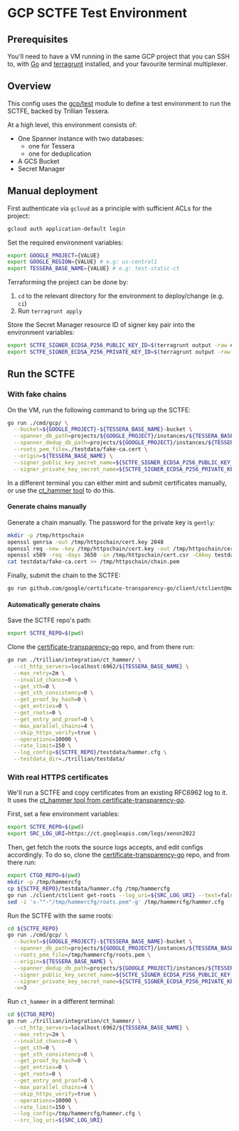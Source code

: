 # GCP SCTFE Test Environment

## Prerequisites
You'll need to have a VM running in the same GCP project that you can SSH to,
with [Go](https://go.dev/doc/install) and 
[terragrunt](https://terragrunt.gruntwork.io/docs/getting-started/install/) 
installed, and your favourite terminal multiplexer.

## Overview

This config uses the [gcp/test](/deployment/modules/gcp/test) module to
define a test environment to run the SCTFE, backed by Trillian Tessera.

At a high level, this environment consists of:
- One Spanner instance with two databases:
  - one for Tessera
  - one for deduplication
- A GCS Bucket
- Secret Manager

## Manual deployment 

First authenticate via `gcloud` as a principle with sufficient ACLs for
the project:

```bash
gcloud auth application-default login
```

Set the required environment variables:

```bash
export GOOGLE_PROJECT={VALUE}
export GOOGLE_REGION={VALUE} # e.g: us-central1
export TESSERA_BASE_NAME={VALUE} # e.g: test-static-ct
```

Terraforming the project can be done by:
  1. `cd` to the relevant directory for the environment to deploy/change (e.g. `ci`)
  2. Run `terragrunt apply`

Store the Secret Manager resource ID of signer key pair into the environment variables:

```sh
export SCTFE_SIGNER_ECDSA_P256_PUBLIC_KEY_ID=$(terragrunt output -raw ecdsa_p256_public_key_id)
export SCTFE_SIGNER_ECDSA_P256_PRIVATE_KEY_ID=$(terragrunt output -raw ecdsa_p256_private_key_id)
```

## Run the SCTFE

### With fake chains

On the VM, run the following command to bring up the SCTFE:

```bash
go run ./cmd/gcp/ \
  --bucket=${GOOGLE_PROJECT}-${TESSERA_BASE_NAME}-bucket \
  --spanner_db_path=projects/${GOOGLE_PROJECT}/instances/${TESSERA_BASE_NAME}/databases/${TESSERA_BASE_NAME}-db \
  --spanner_dedup_db_path=projects/${GOOGLE_PROJECT}/instances/${TESSERA_BASE_NAME}/databases/${TESSERA_BASE_NAME}-dedup-db \
  --roots_pem_file=./testdata/fake-ca.cert \
  --origin=${TESSERA_BASE_NAME} \
  --signer_public_key_secret_name=${SCTFE_SIGNER_ECDSA_P256_PUBLIC_KEY_ID} \
  --signer_private_key_secret_name=${SCTFE_SIGNER_ECDSA_P256_PRIVATE_KEY_ID}
```

In a different terminal you can either mint and submit certificates manually, or
use the [ct_hammer
tool](https://github.com/google/certificate-transparency-go/blob/master/trillian/integration/ct_hammer/main.go)
to do this.

#### Generate chains manually

Generate a chain manually. The password for the private key is `gently`:

```bash
mkdir -p /tmp/httpschain
openssl genrsa -out /tmp/httpschain/cert.key 2048
openssl req -new -key /tmp/httpschain/cert.key -out /tmp/httpschain/cert.csr -config=testdata/fake-ca.cfg
openssl x509 -req -days 3650 -in /tmp/httpschain/cert.csr -CAkey testdata/fake-ca.privkey.pem -CA testdata/fake-ca.cert -outform pem -out /tmp/httpschain/chain.pem -provider legacy -provider default
cat testdata/fake-ca.cert >> /tmp/httpschain/chain.pem
```

Finally, submit the chain to the SCTFE:

```bash
go run github.com/google/certificate-transparency-go/client/ctclient@master upload --cert_chain=/tmp/httpschain/chain.pem --skip_https_verify --log_uri=http://localhost:6962/${TESSERA_BASE_NAME}
```

#### Automatically generate chains

Save the SCTFE repo's path:

```bash
export SCTFE_REPO=$(pwd)
```

Clone the [certificate-transparency-go](https://github.com/google/certificate-transparency-go) repo, and from there run:

```bash
go run ./trillian/integration/ct_hammer/ \
  --ct_http_servers=localhost:6962/${TESSERA_BASE_NAME} \
  --max_retry=2m \
  --invalid_chance=0 \
  --get_sth=0 \
  --get_sth_consistency=0 \
  --get_proof_by_hash=0 \
  --get_entries=0 \
  --get_roots=0 \
  --get_entry_and_proof=0 \
  --max_parallel_chains=4 \
  --skip_https_verify=true \
  --operations=10000 \
  --rate_limit=150 \
  --log_config=${SCTFE_REPO}/testdata/hammer.cfg \
  --testdata_dir=./trillian/testdata/
```

### With real HTTPS certificates

We'll run a SCTFE and copy certificates from an existing RFC6962 log to it.
It uses the [ct_hammer tool from certificate-transparency-go](https://github.com/google/certificate-transparency-go/tree/aceb1d4481907b00c087020a3930c7bd691a0110/trillian/integration/ct_hammer).

First, set a few environment variables:

```bash
export SCTFE_REPO=$(pwd)
export SRC_LOG_URI=https://ct.googleapis.com/logs/xenon2022
```

Then, get fetch the roots the source logs accepts, and edit configs accordingly.
To do so, clone the [certificate-transparency-go](https://github.com/google/certificate-transparency-go) repo, and from there run:

```bash
export CTGO_REPO=$(pwd)
mkdir -p /tmp/hammercfg
cp ${SCTFE_REPO}/testdata/hammer.cfg /tmp/hammercfg
go run ./client/ctclient get-roots --log_uri=${SRC_LOG_URI} --text=false > /tmp/hammercfg/roots.pem
sed -i 's-""-"/tmp/hammercfg/roots.pem"-g' /tmp/hammercfg/hammer.cfg
```

Run the SCTFE with the same roots:

```bash
cd ${SCTFE_REPO}
go run ./cmd/gcp/ \
  --bucket=${GOOGLE_PROJECT}-${TESSERA_BASE_NAME}-bucket \
  --spanner_db_path=projects/${GOOGLE_PROJECT}/instances/${TESSERA_BASE_NAME}/databases/${TESSERA_BASE_NAME}-db \
  --roots_pem_file=/tmp/hammercfg/roots.pem \
  --origin=${TESSERA_BASE_NAME} \
  --spanner_dedup_db_path=projects/${GOOGLE_PROJECT}/instances/${TESSERA_BASE_NAME}/databases/${TESSERA_BASE_NAME}-dedup-db \
  --signer_public_key_secret_name=${SCTFE_SIGNER_ECDSA_P256_PUBLIC_KEY_ID} \
  --signer_private_key_secret_name=${SCTFE_SIGNER_ECDSA_P256_PRIVATE_KEY_ID} \
  -v=3
```

Run `ct_hammer` in a different terminal:

```bash
cd ${CTGO_REPO}
go run ./trillian/integration/ct_hammer/ \
  --ct_http_servers=localhost:6962/${TESSERA_BASE_NAME} \
  --max_retry=2m \
  --invalid_chance=0 \
  --get_sth=0 \
  --get_sth_consistency=0 \
  --get_proof_by_hash=0 \
  --get_entries=0 \
  --get_roots=0 \
  --get_entry_and_proof=0 \
  --max_parallel_chains=4 \
  --skip_https_verify=true \
  --operations=10000 \
  --rate_limit=150 \
  --log_config=/tmp/hammercfg/hammer.cfg \
  --src_log_uri=${SRC_LOG_URI}
```
